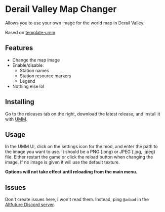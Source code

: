 Derail Valley Map Changer
=========================

Allows you to use your own image for the world map in Derail Valley.

Based on [template-umm](https://github.com/derail-valley-modding/template-umm)

Features
--------

- Change the map image
- Enable/disable:
  - Station names
  - Station resource markers
  - Legend
- Nothing else lol

Installing
----------

Go to the releases tab on the right, download the latest release, and install it with [UMM](https://www.nexusmods.com/site/mods/21).

Usage
-----

In the UMM UI, click on the settings icon for the mod, and enter the path to the image you want to use.
It should be a PNG (.png) or JPEG (.jpg, .jpeg) file.
Either restart the game or click the reload button when changing the image. If no image is given it will use the default texture.

**Options will not take effect until reloading from the main menu.**

Issues
------

Don't create issues here, I won't read them.
Instead, ping `@adaad` in the [Altfuture Discord server](https://discord.com/invite/altfuture).
